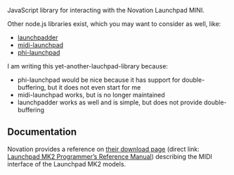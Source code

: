 JavaScript library for interacting with the Novation Launchpad MINI.

Other node.js libraries exist, which you may want to consider as well, like:

* [launchpadder](https://www.npmjs.com/package/launchpadder)
* [midi-launchpad](https://www.npmjs.com/package/midi-launchpad)
* [phi-launchpad](https://www.npmjs.com/package/phi-launchpad)

I am writing this yet-another-lauchpad-library because:

* phi-launchpad would be nice because it has support for double-buffering, but it does not even start for me
* midi-launchpad works, but is no longer maintained
* launchpadder works as well and is simple, but does not provide double-buffering

## Documentation

Novation provides a reference on [their download page](https://global.novationmusic.com/support/product-downloads?product=Launchpad)
(direct link: [Launchpad MK2 Programmer’s Reference Manual](https://global.novationmusic.com/sites/default/files/novation/downloads/10529/launchpad-mk2-programmers-reference-guide_0.pdf))
describing the MIDI interface of the Launchpad MK2 models. 

